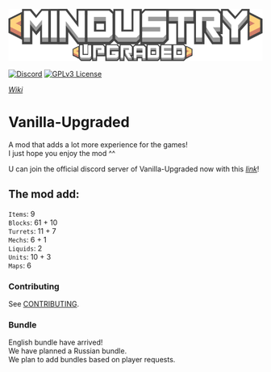 ![Logo](sprites-override/ui/logo.png) 

[![Discord](https://img.shields.io/discord/730535373306069114)](https://discord.gg/TQpdDKn)
[![GPLv3 License](https://img.shields.io/badge/License-GPL%20v3-yellow.svg)](LICENSE.txt)

_[Wiki](voz8duh.wixsite.com/vanilla-upgraded)_ 

# Vanilla-Upgraded
A mod that adds a lot more experience for the games!
<br>I just hope you enjoy the mod ^^

U can join the official discord server of Vanilla-Upgraded now with this _[link](https://discord.gg/TQpdDKn)_!

## The mod add: 
`Items`: 9
<br>`Blocks`: 61 + 10
<br>`Turrets`: 11 + 7
<br>`Mechs`: 6 + 1
<br>`Liquids`: 2
<br>`Units`: 10 + 3
<br>`Maps`: 6

### Contributing

See [CONTRIBUTING](CONTRIBUTING.md).

### Bundle 
English bundle have arrived! 
<br>We have planned a Russian bundle.
<br>We plan to add bundles based on player requests. 
